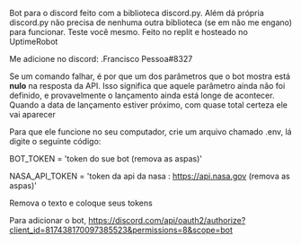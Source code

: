 Bot para o discord feito com a biblioteca discord.py.
Além dá própria discord.py não precisa de nenhuma outra biblioteca (se em não me engano) para funcionar. Teste você mesmo.
Feito no replit e hosteado no UptimeRobot 

Me adicione no discord: .Francisco Pessoa#8327

Se um comando falhar, é por que um dos parâmetros que o bot mostra está **nulo** na resposta da API. 
Isso significa que aquele parâmetro ainda não foi definido, e provavelmente o lançamento ainda está longe de acontecer. 
Quando a data de lançamento estiver próximo, com quase total certeza ele vai aparecer

Para que ele funcione no seu computador, crie um arquivo chamado .env, lá digite o seguinte código: 

BOT_TOKEN = 'token do sue bot (remova as aspas)'

NASA_API_TOKEN = 'token da api da nasa : https://api.nasa.gov (remova as aspas)'

Remova o texto e coloque seus tokens

Para adicionar o bot, https://discord.com/api/oauth2/authorize?client_id=817438170097385523&permissions=8&scope=bot

